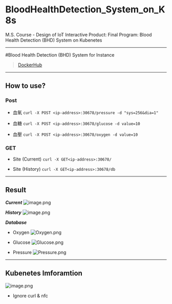 # BloodHealthDetection_System_on_K8s
M.S. Course - Design of IoT Interactive Product: Final Program: Blood Health Detection (BHD) System on Kubenetes

---

#Blood Health Detection (BHD) System for Instance
>[DockerHub](https://cloud.docker.com/repository/docker/jason83925/bhd-app/general)

---
## **How to use?**
### Post

 - 血氧
`curl -X POST <ip-address>:30678/pressure -d "sys=256&dia=1"`

 - 血糖
`curl -X POST <ip-address>:30678/glucose -d value=10`

 - 血壓
`curl -X POST <ip-address>:30678/oxygen -d value=10`

### GET

 - Site (Current)
`curl -X GET<ip-address>:30678/`

 - Site (History)
`curl -X GET<ip-address>:30678/db`

---
## Result
***Current***
![image.png](https://trello-attachments.s3.amazonaws.com/5baf11e608544f6f7a51a7c3/5cf763d5a3b82b0ef535f444/9d10f2868c5026ddc0e079f36e1d240d/image.png) 

***History***
![image.png](https://trello-attachments.s3.amazonaws.com/5baf11e608544f6f7a51a7c3/5cf763d5a3b82b0ef535f444/a5258bf962af3132448f683f0ac32090/image.png) 

***Database***

 - Oxygen
![Oxygen.png](https://trello-attachments.s3.amazonaws.com/5baf11e608544f6f7a51a7c3/5cf763d5a3b82b0ef535f444/9a713fde235c0a33e9b9ceac2a47883c/image.png) 

 - Glucose
![Glucose.png](https://trello-attachments.s3.amazonaws.com/5baf11e608544f6f7a51a7c3/5cf763d5a3b82b0ef535f444/31ca20c2c3833b52bc8a35ed34c6d920/image.png) 

 - Pressure
![Pressure.png](https://trello-attachments.s3.amazonaws.com/5baf11e608544f6f7a51a7c3/5cf763d5a3b82b0ef535f444/88c6fbb7509a3dc20aef8be575c16961/image.png) 
---

## **Kubenetes Imforamtion**
![image.png](https://trello-attachments.s3.amazonaws.com/5baf11e608544f6f7a51a7c3/5cf763d5a3b82b0ef535f444/20021f9d749669d62cb4cd28a449809a/image.png) 

* Ignore curl & nfc

